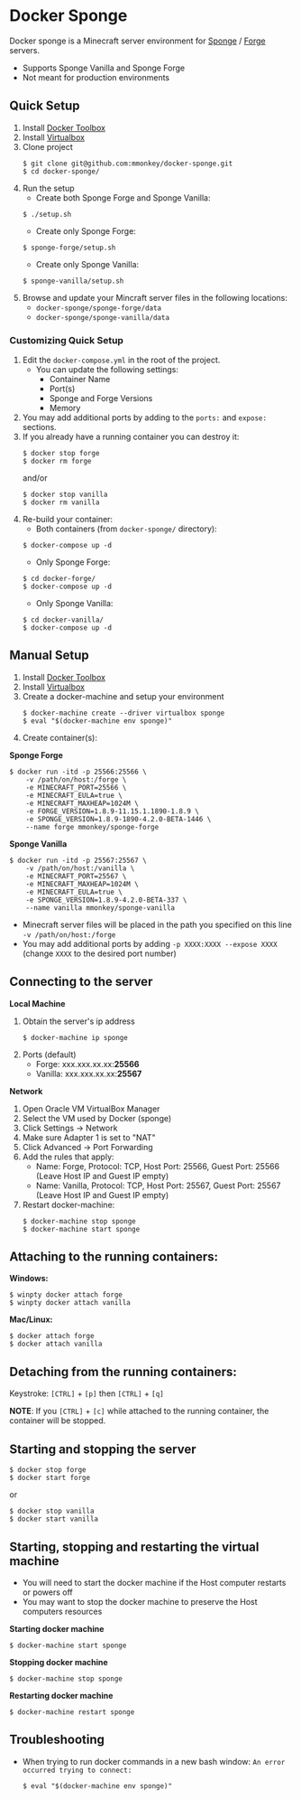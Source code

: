 # Docker Sponge

Docker sponge is a Minecraft server environment for [Sponge](https://www.spongepowered.org/) / [Forge](http://files.minecraftforge.net/) servers.

* Supports Sponge Vanilla and Sponge Forge
* Not meant for production environments

## Quick Setup

1. Install [Docker Toolbox](https://www.docker.com/products/docker-toolbox)
2. Install [Virtualbox](https://www.virtualbox.org/wiki/Downloads)
3. Clone project  
    ```
    $ git clone git@github.com:mmonkey/docker-sponge.git
    $ cd docker-sponge/
    ```
4. Run the setup
    * Create both Sponge Forge and Sponge Vanilla:  
    ```
    $ ./setup.sh
    ```
    * Create only Sponge Forge:  
    ```
    $ sponge-forge/setup.sh
    ```
    * Create only Sponge Vanilla:  
    ```
    $ sponge-vanilla/setup.sh
    ```
5. Browse and update your Mincraft server files in the following locations:
    * `docker-sponge/sponge-forge/data`
    * `docker-sponge/sponge-vanilla/data`
    
### Customizing Quick Setup

1. Edit the `docker-compose.yml` in the root of the project.
    * You can update the following settings:
        * Container Name
        * Port(s)
        * Sponge and Forge Versions
        * Memory
2. You may add additional ports by adding to the `ports:` and `expose:` sections.
3. If you already have a running container you can destroy it:  
    ```
    $ docker stop forge
    $ docker rm forge
    ```
    and/or
    ```
    $ docker stop vanilla
    $ docker rm vanilla
    ```
4. Re-build your container:  
    * Both containers (from `docker-sponge/` directory):  
    ```
    $ docker-compose up -d
    ```
    * Only Sponge Forge:  
    ```
    $ cd docker-forge/
    $ docker-compose up -d
    ```
    * Only Sponge Vanilla:  
    ```
    $ cd docker-vanilla/
    $ docker-compose up -d
    ```

## Manual Setup

1. Install [Docker Toolbox](https://www.docker.com/products/docker-toolbox)
2. Install [Virtualbox](https://www.virtualbox.org/wiki/Downloads)
3. Create a docker-machine and setup your environment  
    ```
    $ docker-machine create --driver virtualbox sponge
    $ eval "$(docker-machine env sponge)"
    ```
4. Create container(s):
    
**Sponge Forge**
```
$ docker run -itd -p 25566:25566 \
    -v /path/on/host:/forge \
    -e MINECRAFT_PORT=25566 \
    -e MINECRAFT_EULA=true \
    -e MINECRAFT_MAXHEAP=1024M \
    -e FORGE_VERSION=1.8.9-11.15.1.1890-1.8.9 \
    -e SPONGE_VERSION=1.8.9-1890-4.2.0-BETA-1446 \
    --name forge mmonkey/sponge-forge
```

**Sponge Vanilla**
```
$ docker run -itd -p 25567:25567 \
    -v /path/on/host:/vanilla \
    -e MINECRAFT_PORT=25567 \
    -e MINECRAFT_MAXHEAP=1024M \
    -e MINECRAFT_EULA=true \
    -e SPONGE_VERSION=1.8.9-4.2.0-BETA-337 \
    --name vanilla mmonkey/sponge-vanilla
```

* Minecraft server files will be placed in the path you specified on this line `-v /path/on/host:/forge`
* You may add additional ports by adding `-p XXXX:XXXX --expose XXXX` (change `XXXX` to the desired port number)

## Connecting to the server

**Local Machine**

1. Obtain the server's ip address  
    ```
    $ docker-machine ip sponge
    ```
2. Ports (default)
    * Forge: xxx.xxx.xx.xx:**25566**
    * Vanilla: xxx.xxx.xx.xx:**25567**
    
**Network**

1. Open Oracle VM VirtualBox Manager
2. Select the VM used by Docker (sponge)
3. Click Settings -> Network
4. Make sure Adapter 1 is set to "NAT"
5. Click Advanced -> Port Forwarding
6. Add the rules that apply:
    * Name: Forge, Protocol: TCP, Host Port: 25566, Guest Port: 25566 (Leave Host IP and Guest IP empty)
    * Name: Vanilla, Protocol: TCP, Host Port: 25567, Guest Port: 25567 (Leave Host IP and Guest IP empty)
7. Restart docker-machine:  
    ```
    $ docker-machine stop sponge
    $ docker-machine start sponge
    ```

## Attaching to the running containers:

**Windows:**  
```
$ winpty docker attach forge
$ winpty docker attach vanilla
```
**Mac/Linux:**  
```
$ docker attach forge
$ docker attach vanilla
```

## Detaching from the running containers:

Keystroke: `[CTRL]` + `[p]` then `[CTRL]` + `[q]`

**NOTE**: If you `[CTRL]` + `[c]` while attached to the running container, the container will be stopped.

## Starting and stopping the server

```
$ docker stop forge
$ docker start forge
```
or
```
$ docker stop vanilla
$ docker start vanilla
```

## Starting, stopping and restarting the virtual machine

* You will need to start the docker machine if the Host computer restarts or powers off
* You may want to stop the docker machine to preserve the Host computers resources

**Starting docker machine**  
```
$ docker-machine start sponge
```

**Stopping docker machine**  
```
$ docker-machine stop sponge
```

**Restarting docker machine**  
```
$ docker-machine restart sponge
```

## Troubleshooting

* When trying to run docker commands in a new bash window: `An error occurred trying to connect:`  
    ```
    $ eval "$(docker-machine env sponge)"
    ```